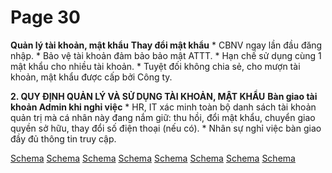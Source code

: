 # Page 30

**Quản lý tài khoản, mật khẩu**
    **Thay đổi mật khẩu**
    *   CBNV ngay lần đầu đăng nhập.
    *   Bảo vệ tài khoản đảm bảo bảo mật ATTT.
    *   Hạn chế sử dụng cùng 1 mật khẩu cho nhiều tài khoản.
    *   Tuyệt đối không chia sẻ, cho mượn tài khoản, mật khẩu được cấp bởi Công ty.

**2. QUY ĐỊNH QUẢN LÝ VÀ SỬ DỤNG TÀI KHOẢN, MẬT KHẨU**
    **Bàn giao tài khoản Admin khi nghỉ việc**
    *   HR, IT xác minh toàn bộ danh sách tài khoản quản trị mà cá nhân này đang nắm giữ: thu hồi, đổi mật khẩu, chuyển giao quyền sở hữu, thay đổi số điện thoại (nếu có).
    *   Nhân sự nghỉ việc bàn giao đầy đủ thông tin truy cập.

[Schema](page_30_img_0.png)
[Schema](page_30_img_1.png)
[Schema](page_30_img_2.png)
[Schema](page_30_img_3.png)
[Schema](page_30_img_4.png)
[Schema](page_30_img_5.png)
[Schema](page_30_img_6.png)
[Schema](page_30_img_7.png)
